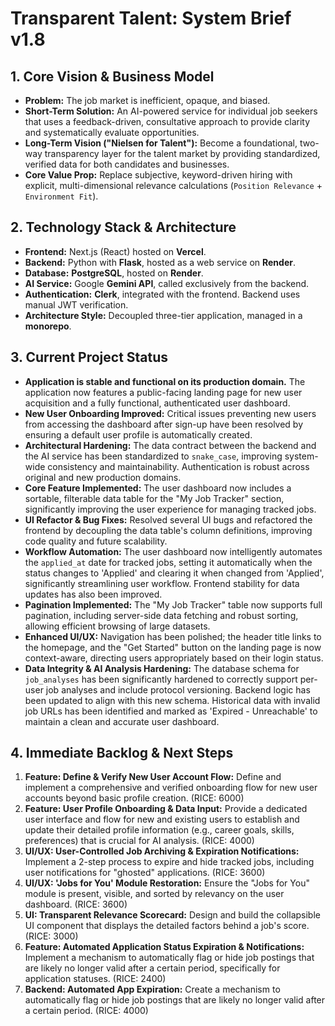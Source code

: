 # Transparent Talent: System Brief v1.8

## 1. Core Vision & Business Model
*   **Problem:** The job market is inefficient, opaque, and biased.
*   **Short-Term Solution:** An AI-powered service for individual job seekers that uses a feedback-driven, consultative approach to provide clarity and systematically evaluate opportunities.
*   **Long-Term Vision ("Nielsen for Talent"):** Become a foundational, two-way transparency layer for the talent market by providing standardized, verified data for both candidates and businesses.
*   **Core Value Prop:** Replace subjective, keyword-driven hiring with explicit, multi-dimensional relevance calculations (`Position Relevance` + `Environment Fit`).

## 2. Technology Stack & Architecture
*   **Frontend:** Next.js (React) hosted on **Vercel**.
*   **Backend:** Python with **Flask**, hosted as a web service on **Render**.
*   **Database:** **PostgreSQL**, hosted on **Render**.
*   **AI Service:** Google **Gemini API**, called exclusively from the backend.
*   **Authentication:** **Clerk**, integrated with the frontend. Backend uses manual JWT verification.
*   **Architecture Style:** Decoupled three-tier application, managed in a **monorepo**.

## 3. Current Project Status
*   **Application is stable and functional on its production domain.** The application now features a public-facing landing page for new user acquisition and a fully functional, authenticated user dashboard.
*   **New User Onboarding Improved:** Critical issues preventing new users from accessing the dashboard after sign-up have been resolved by ensuring a default user profile is automatically created.
*   **Architectural Hardening:** The data contract between the backend and the AI service has been standardized to `snake_case`, improving system-wide consistency and maintainability. Authentication is robust across original and new production domains.
*   **Core Feature Implemented:** The user dashboard now includes a sortable, filterable data table for the "My Job Tracker" section, significantly improving the user experience for managing tracked jobs.
*   **UI Refactor & Bug Fixes:** Resolved several UI bugs and refactored the frontend by decoupling the data table's column definitions, improving code quality and future scalability.
*   **Workflow Automation:** The user dashboard now intelligently automates the `applied_at` date for tracked jobs, setting it automatically when the status changes to 'Applied' and clearing it when changed from 'Applied', significantly streamlining user workflow. Frontend stability for data updates has also been improved.
*   **Pagination Implemented:** The "My Job Tracker" table now supports full pagination, including server-side data fetching and robust sorting, allowing efficient browsing of large datasets.
*   **Enhanced UI/UX:** Navigation has been polished; the header title links to the homepage, and the "Get Started" button on the landing page is now context-aware, directing users appropriately based on their login status.
*   **Data Integrity & AI Analysis Hardening:** The database schema for `job_analyses` has been significantly hardened to correctly support per-user job analyses and include protocol versioning. Backend logic has been updated to align with this new schema. Historical data with invalid job URLs has been identified and marked as 'Expired - Unreachable' to maintain a clean and accurate user dashboard.

## 4. Immediate Backlog & Next Steps
1.  **Feature: Define & Verify New User Account Flow:** Define and implement a comprehensive and verified onboarding flow for new user accounts beyond basic profile creation. (RICE: 6000)
2.  **Feature: User Profile Onboarding & Data Input:** Provide a dedicated user interface and flow for new and existing users to establish and update their detailed profile information (e.g., career goals, skills, preferences) that is crucial for AI analysis. (RICE: 4000)
3.  **UI/UX: User-Controlled Job Archiving & Expiration Notifications:** Implement a 2-step process to expire and hide tracked jobs, including user notifications for "ghosted" applications. (RICE: 3600)
4.  **UI/UX: 'Jobs for You' Module Restoration:** Ensure the "Jobs for You" module is present, visible, and sorted by relevancy on the user dashboard. (RICE: 3600)
5.  **UI: Transparent Relevance Scorecard:** Design and build the collapsible UI component that displays the detailed factors behind a job's score. (RICE: 3000)
6.  **Feature: Automated Application Status Expiration & Notifications:** Implement a mechanism to automatically flag or hide job postings that are likely no longer valid after a certain period, specifically for application statuses. (RICE: 2400)
7.  **Backend: Automated App Expiration:** Create a mechanism to automatically flag or hide job postings that are likely no longer valid after a certain period. (RICE: 4000)